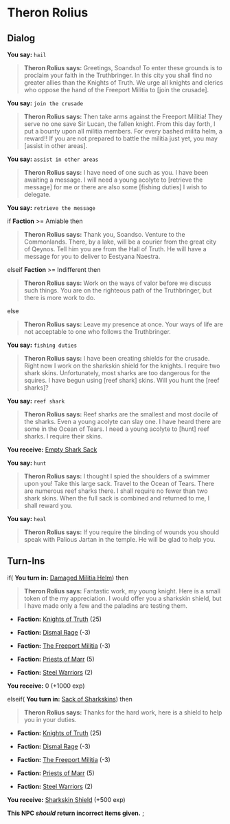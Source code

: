 # Theron Rolius
## Dialog

**You say:** `hail`



>**Theron Rolius says:** Greetings, Soandso!  To enter these grounds is to proclaim your faith in the Truthbringer.  In this city you shall find no greater allies than the Knights of Truth.  We urge all knights and clerics who oppose the hand of the Freeport Militia to [join the crusade].

**You say:** `join the crusade`



>**Theron Rolius says:** Then take arms against the Freeport Militia!  They serve no one save Sir Lucan, the fallen knight.  From this day forth, I put a bounty upon all militia members.  For every bashed milita helm, a reward!!  If you are not prepared to battle the militia just yet, you may [assist in other areas].

**You say:** `assist in other areas`



>**Theron Rolius says:** I have need of one such as you.  I have been awaiting a message. I will need a young acolyte to [retrieve the message] for me or there are also some [fishing duties] I wish to delegate.

**You say:** `retrieve the message`



if **Faction** >= Amiable then



>**Theron Rolius says:** Thank you, Soandso. Venture to the Commonlands.  There, by a lake, will be a courier from the great city of Qeynos.  Tell him you are from the Hall of Truth.  He will have a message for you to deliver to Eestyana Naestra.


elseif **Faction** >= Indifferent then



>**Theron Rolius says:** Work on the ways of valor before we discuss such things. You are on the righteous path of the Truthbringer, but there is more work to do.


else



>**Theron Rolius says:** Leave my presence at once. Your ways of life are not acceptable to one who follows the Truthbringer.


**You say:** `fishing duties`



>**Theron Rolius says:** I have been creating shields for the crusade.  Right now I work on the sharkskin shield for the knights.  I require two shark skins. Unfortunately, most sharks are too dangerous for the squires.  I have begun using [reef shark] skins.  Will you hunt the [reef sharks]?

**You say:** `reef shark`



>**Theron Rolius says:** Reef sharks are the smallest and most docile of the sharks.  Even a young acolyte can slay one.  I have heard there are some in the Ocean of Tears.  I need a young acolyte to [hunt] reef sharks.  I require their skins.


**You receive:**  [Empty Shark Sack](/item/17937)

**You say:** `hunt`



>**Theron Rolius says:** I thought I spied the shoulders of a swimmer upon you! Take this large sack. Travel to the Ocean of Tears. There are numerous reef sharks there. I shall require no fewer than two shark skins. When the full sack is combined and returned to me, I shall reward you.

**You say:** `heal`



>**Theron Rolius says:** If you require the binding of wounds you should speak with Palious Jartan in the temple. He will be glad to help you.

## Turn-Ins




if( **You turn in:** [Damaged Militia Helm](/item/13921)) then


>**Theron Rolius says:** Fantastic work, my young knight.  Here is a small token of the my appreciation.  I would offer you a sharkskin shield, but I have made only a few and the paladins are testing them.


* __Faction:__ [Knights of Truth](/faction/281) (25)


* __Faction:__ [Dismal Rage](/faction/271) (-3)


* __Faction:__ [The Freeport Militia](/faction/330) (-3)


* __Faction:__ [Priests of Marr](/faction/362) (5)


* __Faction:__ [Steel Warriors](/faction/311) (2)


 **You receive:** 0 (+1000 exp)

elseif( **You turn in:** [Sack of Sharkskins](/item/13873)) then


>**Theron Rolius says:** Thanks for the hard work, here is a shield to help you in your duties.


* __Faction:__ [Knights of Truth](/faction/281) (25)


* __Faction:__ [Dismal Rage](/faction/271) (-3)


* __Faction:__ [The Freeport Militia](/faction/330) (-3)


* __Faction:__ [Priests of Marr](/faction/362) (5)


* __Faction:__ [Steel Warriors](/faction/311) (2)


 **You receive:**  [Sharkskin Shield](/item/13868) (+500 exp)

**This NPC *should* return incorrect items given.**
;

